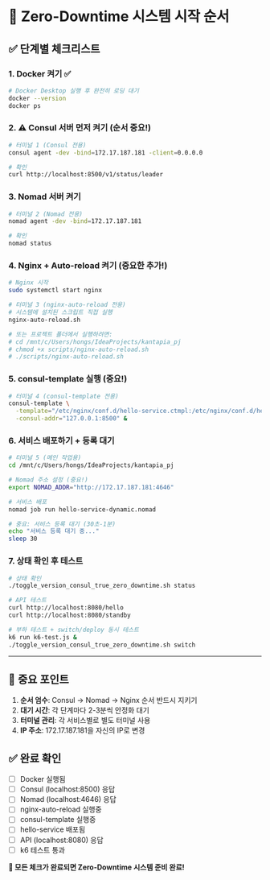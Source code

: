 # 🚀 Zero-Downtime 시스템 시작 순서

## ✅ **단계별 체크리스트**

### **1. Docker 켜기** ✅
```bash
# Docker Desktop 실행 후 완전히 로딩 대기
docker --version
docker ps
```

### **2. ⚠️ Consul 서버 먼저 켜기** (순서 중요!)
```bash
# 터미널 1 (Consul 전용)
consul agent -dev -bind=172.17.187.181 -client=0.0.0.0

# 확인
curl http://localhost:8500/v1/status/leader
```

### **3. Nomad 서버 켜기**
```bash
# 터미널 2 (Nomad 전용)
nomad agent -dev -bind=172.17.187.181

# 확인
nomad status
```

### **4. Nginx + Auto-reload 켜기** (중요한 추가!)
```bash
# Nginx 시작
sudo systemctl start nginx

# 터미널 3 (nginx-auto-reload 전용)
# 시스템에 설치된 스크립트 직접 실행
nginx-auto-reload.sh

# 또는 프로젝트 폴더에서 실행하려면:
# cd /mnt/c/Users/hongs/IdeaProjects/kantapia_pj
# chmod +x scripts/nginx-auto-reload.sh  
# ./scripts/nginx-auto-reload.sh
```

### **5. consul-template 실행** (중요!)
```bash
# 터미널 4 (consul-template 전용)
consul-template \
  -template="/etc/nginx/conf.d/hello-service.ctmpl:/etc/nginx/conf.d/hello-service.conf:echo 'Config updated'" \
  -consul-addr="127.0.0.1:8500" &
```

### **6. 서비스 배포하기 + 등록 대기**
```bash
# 터미널 5 (메인 작업용)
cd /mnt/c/Users/hongs/IdeaProjects/kantapia_pj

# Nomad 주소 설정 (중요!)
export NOMAD_ADDR="http://172.17.187.181:4646"

# 서비스 배포
nomad job run hello-service-dynamic.nomad

# 중요: 서비스 등록 대기 (30초-1분)
echo "서비스 등록 대기 중..."
sleep 30
```

### **7. 상태 확인 후 테스트**
```bash
# 상태 확인
./toggle_version_consul_true_zero_downtime.sh status

# API 테스트
curl http://localhost:8080/hello
curl http://localhost:8080/standby

# 부하 테스트 + switch/deploy 동시 테스트
k6 run k6-test.js &
./toggle_version_consul_true_zero_downtime.sh switch
```

---

## 🚨 **중요 포인트**

1. **순서 엄수**: Consul → Nomad → Nginx 순서 반드시 지키기
2. **대기 시간**: 각 단계마다 2-3분씩 안정화 대기
3. **터미널 관리**: 각 서비스별로 별도 터미널 사용
4. **IP 주소**: 172.17.187.181을 자신의 IP로 변경

## ✅ **완료 확인**

- [ ] Docker 실행됨
- [ ] Consul (localhost:8500) 응답
- [ ] Nomad (localhost:4646) 응답  
- [ ] nginx-auto-reload 실행중
- [ ] consul-template 실행중  
- [ ] hello-service 배포됨
- [ ] API (localhost:8080) 응답
- [ ] k6 테스트 통과

**🎯 모든 체크가 완료되면 Zero-Downtime 시스템 준비 완료!**